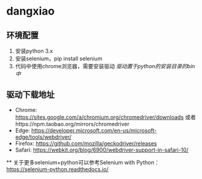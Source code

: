 # dangxiao
## 环境配置
1. 安装python 3.x
2. 安装selenium，pip install selenium
3. 代码中使用chrome浏览器，需要安装驱动
*驱动置于python的安装目录的bin中*
## 驱动下载地址
* Chrome:	https://sites.google.com/a/chromium.org/chromedriver/downloads 或者https://npm.taobao.org/mirrors/chromedriver
* Edge:	https://developer.microsoft.com/en-us/microsoft-edge/tools/webdriver/
* Firefox:	https://github.com/mozilla/geckodriver/releases
* Safari:	https://webkit.org/blog/6900/webdriver-support-in-safari-10/


** 关于更多selenium+python可以参考Selenium with Python：https://selenium-python.readthedocs.io/
